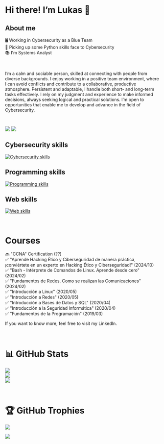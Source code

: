# Hi there! I’m Lukas 👋
## About me
🖥️ Working in Cybersecurity as a Blue Team<br>
🌱 Picking up some Python skills face to Cybersecurity<br>
📚 I'm Systems Analyst

<br>

I’m a calm and sociable person, skilled at connecting with people from diverse backgrounds. I enjoy working in a positive team environment, where I can avoid conflicts and contribute to a collaborative, productive atmosphere. Persistent and adaptable, I handle both short- and long-term tasks effectively. I rely on my judgment and experience to make informed decisions, always seeking logical and practical solutions. I’m open to opportunities that enable me to develop and advance in the field of Cybersecurity.

<br>

<a href = "mailto:lukasn.otero@gmail.com"><img src="https://img.shields.io/badge/-Gmail-%23333?style=for-the-badge&logo=gmail&logoColor=white" target="_blank"></a>
<a href="https://www.linkedin.com/in/lukas-otero" target="_blank"><img src="https://img.shields.io/badge/-LinkedIn-%230077B5?style=for-the-badge&logo=linkedin&logoColor=white" target="_blank"></a>

## Cybersecurity skills
[![Cybersecurity skills](https://skillicons.dev/icons?i=linux,kali,debian,bash,windows,powershell)](https://skillicons.dev)

## Programming skills
[![Programming skills](https://skillicons.dev/icons?i=npm,babel,nodejs,react,nextjs,ts,js,java,spring,cs,c,dotnet,php,py,postgres,mysql,supabase,git)](https://skillicons.dev)

## Web skills
[![Web skills](https://skillicons.dev/icons?i=tailwind,bootstrap,html,css,ps,figma)](https://skillicons.dev)

<br>

# Courses
🔜 "CCNA" Certification (??)<br>
✅ "Aprende Hacking Ético y Ciberseguridad de manera práctica, ¡conviértete en un experto en Hacking Ético y Ciberseguridad!" (2024/10)<br>
✅ "Bash - Intérprete de Comandos de Linux. Aprende desde cero" (2024/02)<br>
✅ "Fundamentos de Redes. Como se realizan las Comunicaciones" (2024/02)<br>
✅ "Introducción a Linux" (2020/05)<br>
✅ "Introducción a Redes" (2020/05)<br>
✅ "Introducción a Bases de Datos y SQL" (2020/04)<br>
✅ "Introducción a la Seguridad Informática" (2020/04)<br>
✅ "Fundamentos de la Programación" (2019/03)<br>

If you want to know more, feel free to visit my LinkedIn.

<br>

# :bar_chart: GitHub Stats
![](https://github-readme-stats.vercel.app/api?username=lukasotero&theme=shades-of-purple&hide_border=false&include_all_commits=true&count_private=false)<br/>
![](https://github-readme-streak-stats.herokuapp.com/?user=lukasotero&theme=shades-of-purple&hide_border=false)<br/>
![](https://github-readme-stats.vercel.app/api/top-langs/?username=lukasotero&theme=shades-of-purple&hide_border=false&include_all_commits=true&count_private=false&layout=compact)

<br>

# :trophy: GitHub Trophies
![](https://github-profile-trophy.vercel.app/?username=lukasotero&theme=radical&no-frame=true&no-bg=false&margin-w=4)

[![](https://visitcount.itsvg.in/api?id=lukasotero&label=Profile%20Views&color=2&icon=5&pretty=true)](https://visitcount.itsvg.in)
